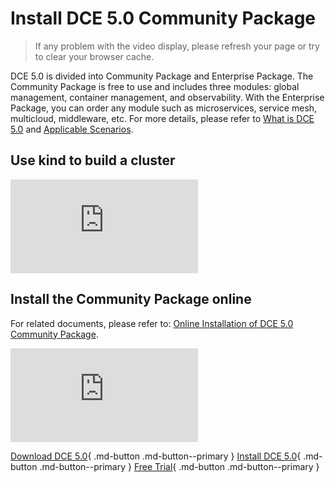 # Install DCE 5.0 Community Package

> If any problem with the video display, please refresh your page or try to clear your browser cache.

DCE 5.0 is divided into Community Package and Enterprise Package. The Community Package is free to use and includes three modules: global management, container management, and observability. With the Enterprise Package, you can order any module such as microservices, service mesh, multicloud, middleware, etc. For more details, please refer to [What is DCE 5.0](../dce/what.md) and [Applicable Scenarios](../dce/scenario.md).

## Use kind to build a cluster

<div class="responsive-video-container">
<iframe src="https://harbor-test2.cn-sh2.ufileos.com/docs/videos/kind-cluster.mp4" scrolling="no" border="0" frameborder="no" framespacing="0 " allowfullscreen="true"> </iframe>
</div>

## Install the Community Package online

For related documents, please refer to: [Online Installation of DCE 5.0 Community Package](../install/intro.md#_2).

<div class="responsive-video-container">
<iframe src="https://harbor-test2.cn-sh2.ufileos.com/docs/videos/online-install-community.mp4" scrolling="no" border="0" frameborder="no" framespacing= "0" allowfullscreen="true"> </iframe>
</div>

[Download DCE 5.0](../download/dce5.md){ .md-button .md-button--primary }
[Install DCE 5.0](../install/intro.md){ .md-button .md-button--primary }
[Free Trial](../dce/license0.md){ .md-button .md-button--primary }
